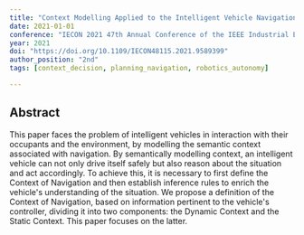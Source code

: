 ```yaml
---
title: "Context Modelling Applied to the Intelligent Vehicle Navigation"
date: 2021-01-01
conference: "IECON 2021 47th Annual Conference of the IEEE Industrial Electronics Society"
year: 2021
doi: "https://doi.org/10.1109/IECON48115.2021.9589399"
author_position: "2nd"
tags: [context_decision, planning_navigation, robotics_autonomy]

---
```


## Abstract

This paper faces the problem of intelligent vehicles in interaction with their occupants and the environment, by modelling the semantic context associated with navigation. By semantically modelling context, an intelligent vehicle can not only drive itself safely but also reason about the situation and act accordingly. To achieve this, it is necessary to first define the Context of Navigation and then establish inference rules to enrich the vehicle's understanding of the situation. We propose a definition of the Context of Navigation, based on information pertinent to the vehicle's controller, dividing it into two components: the Dynamic Context and the Static Context. This paper focuses on the latter.
